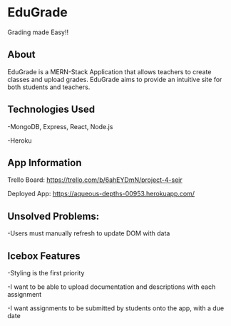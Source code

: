 # EduGrade

Grading made Easy!!

## About 
EduGrade is a MERN-Stack Application that allows teachers to create classes and upload grades. EduGrade aims to provide an intuitive site for both students and teachers.

## Technologies Used
-MongoDB, Express, React, Node.js

-Heroku

## App Information

Trello Board: https://trello.com/b/6ahEYDmN/project-4-seir

Deployed App: https://aqueous-depths-00953.herokuapp.com/

## Unsolved Problems:

-Users must manually refresh to update DOM with data

## Icebox Features

-Styling is the first priority

-I want to be able to upload documentation and descriptions with each assignment

-I want assignments to be submitted by students onto the app, with a due date

